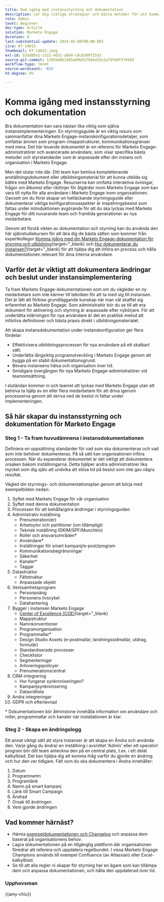 ```yaml
---
title: Kom igång med instansstyrning och dokumentation
description: Lär dig viktiga strategier och bästa metoder för att komma igång med styrningen och dokumentationen av Marketo Engage. Upptäck hur du kan skapa skalbar dokumentation, effektivisera användarutbildningen och se till att du bygger upp en struktur i Marketo Engage.
role: Admin
level: Beginner
doc-type: Article
solution: Marketo Engage
duration: 0
last-substantial-update: 2024-05-08T00:00:00Z
jira: KT-14815
thumbnail: KT-14815.jpeg
exl-id: b3dd05e1-c522-4631-a6b4-c0c6309f25d3
source-git-commit: 1205848b1985a99b91f9d4d25e1a79f0df379589
workflow-type: tm+mt
source-wordcount: '815'
ht-degree: 0%

---
```


# Komma igång med instansstyrning och dokumentation

Bra dokumentation kan vara nästan lika viktig som själva instansimplementeringen. En styrningsguide är en viktig resurs som sammanfattar dina Marketo Engage-instanskonfigurationsdetaljer, som omfattar ämnen som program-/mappstrukturer, kommunikationsgränser med mera. Det här levande dokumentet är en referens för Marketo Engage-administratörer och avancerade användare, som visar specifika bästa metoder och styrstandarder som är anpassade efter din instans och organisation i Marketo Engage.

Men det slutar inte där. Ditt team kan behöva kompletterande anställningsdokument eller utbildningsmaterial för att kunna utbilda sig bättre med Marketo Engage. Resurserna kan omfatta interaktiva övningar, frågor om åtkomst eller riktlinjer för åtgärder inom Marketo Engage som kan vara till nytta för alla användare i Marketo Engage inom organisationen. Oavsett om du först skapar en heltäckande styrningsguide eller dokumenterar viktiga konfigurationsaspekter är inspelningsbeslut som fattas under introduktionen avgörande för att du ska lyckas med Marketo Engage för ditt nuvarande team och framtida generationer av nya medarbetare.

Genom att förstå vikten av dokumentation och styrning kan du använda den här självstudiekursen för att lära dig de bästa sätten som kommer från expertkollegor [Komma igång med din Marketo Engage-dokumentation för styrning och utbildning](https://nation.marketo.com/t5/product-blogs/getting-started-on-your-marketo-governance-and-training/ba-p/242421){target="_blank} och [Hur dokumenterar du instansen?](https://nation.marketo.com/t5/product-discussions/how-do-you-document-your-instance/td-p/72877){target="_blank} för att hjälpa dig att införa en process och hålla dokumentationen relevant för dina interna användare.

## Varför det är viktigt att dokumentera ändringar och beslut under instansimplementering

Ta fram Marketo Engage-dokumentationen som om du vägleder en ny medarbetare som inte känner till tekniken för att ta med sig till instansen. Det är lätt att förbise grundläggande kunskap när man väl skaffat sig erfarenhet av Marketo Engage. Som administratör bör du se till att era dokument för aktivering och styrning är anpassade efter nybörjare. För att underlätta inlärningen för nya användare är det en praktisk metod att införliva definitioner och bästa praxis direkt i utbildningsmaterialet.

Att skapa instansdokumentation under instanskonfiguration ger flera fördelar:

* Effektivisera utbildningsprocessen för nya användare på ett skalbart sätt.
* Underlätta långsiktig programutveckling i Marketo Engage genom att bygga på en stabil dokumentationsgrund.
* Bevara instansens hälsa och organisation över tid.
* Smidigare övergången för nya Marketo Engage-administratörer vid teamomsättning.

I slutändan kommer ni och teamet att lyckas med Marketo Engage utan att behöva ta hjälp av en eller flera medarbetare för att driva igenom processerna genom att skriva ned de beslut ni fattar under implementeringen.

## Så här skapar du instansstyrning och dokumentation för Marketo Engage

### Steg 1 - Ta fram huvudämnena i instansdokumentationen

Definiera en uppsättning standarder för vad som ska dokumenteras och vad som inte behöver dokumenteras. På så sätt kan organisationen införa processen. När du expanderar dokumentet är det viktigt att dokumentera orsaken bakom inställningarna. Detta hjälper andra administratörer lika mycket som dig själv att undvika att slösa tid på beslut som inte gav några resultat.

Vägled din styrnings- och dokumentationsplan genom att börja med exempelbilden nedan:

1. Syftet med Marketo Engage för vår organisation
1. Syftet med denna dokumentation
1. Processen för att behålla/göra ändringar i styrningsguiden
1. Administrativ inställning
   * Prenumeration(er)
   * Arbetsytor och partitioner (om tillämpligt)
   * Teknisk inställning (DKIM/SPF/Munchkin)
   * Roller och ansvarsområden*
   * Användare*
   * Inställningar för smart kampanj/e-post/program
   * Kommunikationsbegränsningar
   * Säkerhet
   * Kanaler*
   * Taggar
1. Datastruktur
   * Fältstruktur
   * Anpassade objekt
1. Verksamhetsprogram
   * Personpoäng
   * Personens livscykel
   * Datahantering
1. Bygger i instansen Marketo Engage
   * [Center of Excellence (COE)](https://business.adobe.com/blog/perspectives/center-of-excellence-top-10-questions-to-ask-yourself){target="_blank}
   * Mappstruktur
   * Namnkonventioner
   * Programorganisation
   * Programmallar*
   * Design Studio Assets (e-postmallar, landningssidmallar, utdrag, formulär)
   * Standardiserade processer
   * Checklistor
   * Segmenteringar
   * Arkiveringspolicyer
   * Prenumerationscentral
1. CRM-integrering
   * Hur fungerar synkroniseringen?
   * Kampanjsynkronisering
   * Dataordlista
1. Andra integreringar
1. GDPR och efterlevnad

\* Dokumentationen bör åtminstone innehålla information om användare och roller, programmallar och kanaler när installationen är klar.

### Steg 2 - Skapa en ändringslogg

Ett annat viktigt sätt att styra instanser är att skapa en Ändra och använda den. Varje gång du ändrar en inställning i avsnittet &#39;Admin&#39; eller ett operativt program bör ditt team anteckna den på en central plats, t.ex. i ett delat kalkylblad. Det kan hjälpa dig att komma ihåg varför du gjorde en ändring och hur den var tidigare. Fält som du ska dokumentera i Ändra innehåller:

1. Datum
1. Programnamn
1. Programlänk
1. Namn på smart kampanj
1. Länk till Smart Campaign
1. Ändrad
1. Orsak till ändringen
1. Vem gjorde ändringen

## Vad kommer härnäst?

* Hämta [exempeldokumentationen och Changelog](/help/marketo-tutorial-implementing-new-instance/assets/template-adobe-marketo-engage-instance-documentation.xlsx) och anpassa dem baserat på organisationens behov.
* Lagra dokumentationen på en tillgänglig plattform där organisationen föredrar att referera och uppdatera regelbundet. I vissa Marketo Engage Champions används till exempel Confluence (av Atlassian) eller Excel-kalkylblad.
* Se till att alla regler ni skapar för styrning har en ägare som kan tillämpa dem och anpassa dokumentationen, och hålla den uppdaterad över tid.

### Upphovsman

{{amy-chiu}}
